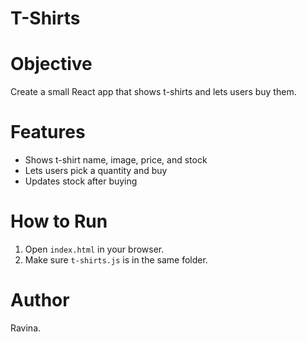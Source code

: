 # T-Shirts
# Objective
Create a small React app that shows t-shirts and lets users buy them.

# Features
- Shows t-shirt name, image, price, and stock  
- Lets users pick a quantity and buy  
- Updates stock after buying  

# How to Run
1. Open `index.html` in your browser.  
2. Make sure `t-shirts.js` is in the same folder.  

# Author
 Ravina.
